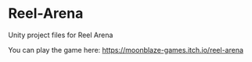 # Reel-Arena
 Unity project files for Reel Arena
 
 You can play the game here: https://moonblaze-games.itch.io/reel-arena
